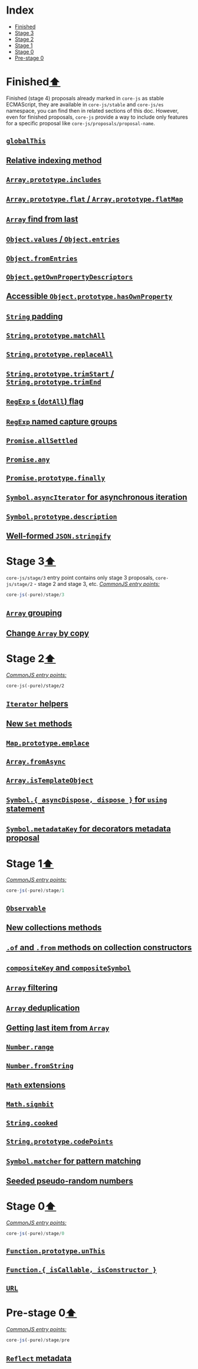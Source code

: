 # Index
- [Finished](#finished)
- [Stage 3](#stage-3)
- [Stage 2](#stage-2)
- [Stage 1](#stage-1)
- [Stage 0](#stage-0)
- [Pre-stage 0](#pre-stage-0)

# Finished[⬆](#index)
Finished (stage 4) proposals already marked in `core-js` as stable ECMAScript, they are available in `core-js/stable` and `core-js/es` namespace, you can find then in related sections of this doc. However, even for finished proposals, `core-js` provide a way to include only features for a specific proposal like `core-js/proposals/proposal-name`.
## [`globalThis`](global-this)
## [Relative indexing method](#relative-indexing-method)
## [`Array.prototype.includes`](#arrayprototypeincludes)
## [`Array.prototype.flat` / `Array.prototype.flatMap`](#arrayprototypeflat--arrayprototypeflatmap)
## [`Array` find from last](#array-find-from-last)
## [`Object.values` / `Object.entries`](#objectvalues--objectentries)
## [`Object.fromEntries`](#objectfromentries)
## [`Object.getOwnPropertyDescriptors`](#objectgetownpropertydescriptors)
## [Accessible `Object.prototype.hasOwnProperty`](#accessible-objectprototypehasownproperty)
## [`String` padding](#string-padding)
## [`String.prototype.matchAll`](#stringmatchall)
## [`String.prototype.replaceAll`](#stringreplaceall)
## [`String.prototype.trimStart` / `String.prototype.trimEnd`](#stringprototypetrimstart-stringprototypetrimend)
## [`RegExp` `s` (`dotAll`) flag](#regexp-s-dotall-flag)
## [`RegExp` named capture groups](#regexp-named-capture-groups)
## [`Promise.allSettled`](#promiseallsettled)
## [`Promise.any`](#promiseany)
## [`Promise.prototype.finally`](#promiseprototypefinally)
## [`Symbol.asyncIterator` for asynchronous iteration](#symbolasynciterator-for-asynchronous-iteration)
## [`Symbol.prototype.description`](#symbolprototypedescription)
## [Well-formed `JSON.stringify`](#well-formed-jsonstringify)

# Stage 3[⬆](#index)
`core-js/stage/3` entry point contains only stage 3 proposals, `core-js/stage/2` - stage 2 and stage 3, etc.
[*CommonJS entry points:*](/docs/Usage.md#commonjs-api)
```js
core-js(-pure)/stage/3
```
## [`Array` grouping](#array-grouping)
## [Change `Array` by copy](#change-array-by-copy)

# Stage 2[⬆](#index)
[*CommonJS entry points:*](/docs/Usage.md#commonjs-api)
```
core-js(-pure)/stage/2
```
## [`Iterator` helpers](#iterator-helpers)
## [New `Set` methods](#new-set-methods)
## [`Map.prototype.emplace`](#mapprototypeemplace)
## [`Array.fromAsync`](#arrayfromasync)
## [`Array.isTemplateObject`](#arrayistemplateobject)
## [`Symbol.{ asyncDispose, dispose }` for `using` statement](#symbol-asyncdispose-dispose--for-using-statement)
## [`Symbol.metadataKey` for decorators metadata proposal](#symbolmetadatakey-for-decorators-metadata-proposal)

# Stage 1[⬆](#index)
[*CommonJS entry points:*](/docs/Usage.md#commonjs-api)
```js
core-js(-pure)/stage/1
```
## [`Observable`](observable.md)
## [New collections methods](#new-collections-methods)
## [`.of` and `.from` methods on collection constructors](#of-and-from-methods-on-collection-constructors)
## [`compositeKey` and `compositeSymbol`](#compositekey-and-compositesymbol)
## [`Array` filtering](#array-filtering)
## [`Array` deduplication](#array-deduplication)
## [Getting last item from `Array`](#getting-last-item-from-array)
## [`Number.range`](number-range.md)
## [`Number.fromString`](#numberfromstring)
## [`Math` extensions](math-extensions.md)
## [`Math.signbit`](math-signbit.md)
## [`String.cooked`](string-cooked.md)
## [`String.prototype.codePoints`](#stringprototypecodepoints)
## [`Symbol.matcher` for pattern matching](#symbolmatcher-for-pattern-matching)
## [Seeded pseudo-random numbers](seeded-random.md)

# Stage 0[⬆](#index)
[*CommonJS entry points:*](/docs/Usage.md#commonjs-api)
```js
core-js(-pure)/stage/0
```
## [`Function.prototype.unThis`](#functionprototypeunthis)
## [`Function.{ isCallable, isConstructor }`](#function-iscallable-isconstructor-)
## [`URL`](#url)

# Pre-stage 0[⬆](#index)
[*CommonJS entry points:*](/docs/Usage.md#commonjs-api)
```js
core-js(-pure)/stage/pre
```
## [`Reflect` metadata](#reflect-metadata)
